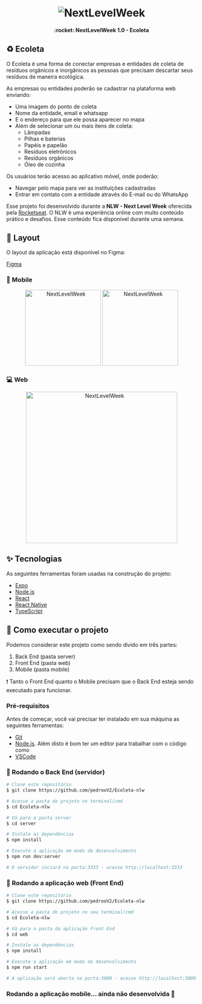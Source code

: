 <h1 align="center">
    <img alt="NextLevelWeek" title="#NextLevelWeek" src="https://github.com/tgmarinho/Ecoleta/blob/master/assets/banner.png" />
</h1>

<h4 align="center"> 
	:rocket: NextLevelWeek 1.0 - Ecoleta
</h4>


## ♻️ Ecoleta

 O Ecoleta é uma forma de conectar empresas e entidades de coleta de resíduos orgânicos e inorgânicos as pessoas que precisam descartar seus resíduos de maneira ecológica.

As empresas ou entidades poderão se cadastrar na plataforma web enviando:
- Uma imagem do ponto de coleta
- Nome da entidade, email e whatsapp
- E o endereço para que ele possa aparecer no mapa
- Além de selecionar um ou mais ítens de coleta: 
  - Lâmpadas
  - Pilhas e baterias
  - Papéis e papelão
  - Resíduos eletrônicos
  - Resíduos orgânicos
  - Óleo de cozinha

Os usuários terão acesso ao aplicativo móvel, onde poderão:
- Navegar pelo mapa para ver as instituições cadastradas
- Entrar em contato com a entidade através do E-mail ou do WhatsApp

Esse projeto foi desenvolvido durante a **NLW - Next Level Week** oferecida pela [Rocketseat]().
O NLW é uma experiência online com muito conteúdo prático e desafios. Esse conteúdo fica disponível durante uma semana.


## 🎨 Layout

O layout da aplicação está disponível no Figma:

[Figma](https://www.figma.com/file/1SxgOMojOB2zYT0Mdk28lB/Ecoleta?node-id=136%3A546)


### :iphone: Mobile

<p align="center">
  <img alt="NextLevelWeek" title="#NextLevelWeek" src="https://github.com/tgmarinho/Ecoleta/blob/master/assets/home-mobile.png" width="200px">

  <img alt="NextLevelWeek" title="#NextLevelWeek" src="https://github.com/tgmarinho/Ecoleta/blob/master/assets/detalhes-mobile.svg" width="200px">
</p>

### :computer: Web

<p align="center" style="display: flex; align-items: flex-start; justify-content: center;">
  <img alt="NextLevelWeek" title="#NextLevelWeek" src="https://github.com/tgmarinho/Ecoleta/blob/master/assets/web.svg" width="400px">
</p>

## :sparkles: Tecnologias

As seguintes ferramentas foram usadas na construção do projeto:

- [Expo][expo]
- [Node.js][nodejs]
- [React][reactjs]
- [React Native][rn]
- [TypeScript][typescript]


## 🚀 Como executar o projeto

Podemos considerar este projeto como sendo divido em três partes:
1. Back End (pasta server) 
2. Front End (pasta web)
3. Mobile (pasta mobile)

:exclamation: Tanto o Front End quanto o Mobile precisam que o Back End esteja sendo executado para funcionar.

### Pré-requisitos

Antes de começar, você vai precisar ter instalado em sua máquina as seguintes ferramentas:
- [Git](https://git-scm.com) 
- [Node.js][nodejs]. 
Além disto é bom ter um editor para trabalhar com o código como 
- [VSCode][vscode]

### :dizzy: Rodando o Back End (servidor)

```bash
# Clone este repositório
$ git clone https://github.com/pedrooV2/Ecoleta-nlw

# Acesse a pasta do projeto no terminal/cmd
$ cd Ecoleta-nlw

# Vá para a pasta server
$ cd server

# Instale as dependências
$ npm install

# Execute a aplicação em modo de desenvolvimento
$ npm run dev:server

# O servidor inciará na porta:3333 - acesse http://localhost:3333 
```

### :star2: Rodando a aplicação web (Front End)

```bash
# Clone este repositório
$ git clone https://github.com/pedrooV2/Ecoleta-nlw

# Acesse a pasta do projeto no seu terminal/cmd
$ cd Ecoleta-nlw

# Vá para a pasta da aplicação Front End
$ cd web

# Instale as dependências
$ npm install

# Execute a aplicação em modo de desenvolvimento
$ npm run start

# A aplicação será aberta na porta:3000 - acesse http://localhost:3000
```

### Rodando a aplicação mobile... ainda não desenvolvida :space_invader:

[nodejs]: https://nodejs.org/
[typescript]: https://www.typescriptlang.org/
[expo]: https://expo.io/
[reactjs]: https://reactjs.org
[rn]: https://facebook.github.io/react-native/
[yarn]: https://yarnpkg.com/
[vscode]: https://code.visualstudio.com/
[vceditconfig]: https://marketplace.visualstudio.com/items?itemName=EditorConfig.EditorConfig
[license]: https://opensource.org/licenses/MIT
[vceslint]: https://marketplace.visualstudio.com/items?itemName=dbaeumer.vscode-eslint
[prettier]: https://marketplace.visualstudio.com/items?itemName=esbenp.prettier-vscode
[rs]: https://rocketseat.com.br
